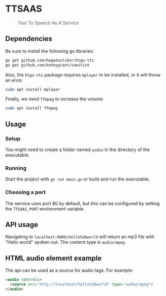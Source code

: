 # TTSAAS
> Text To Speech As A Service

## Dependencies
Be sure to install the following go libraries:
```bash
go get github.com/hegedustibor/htgo-tts
go get github.com/kennygrant/sanitize
```

Also, the `htgo-tts` package requires `mplayer` to be installed, or it will throw an error.
```bash
sudo apt install mplayer
```

Finally, we need `ffmpeg` to increase the volume
```bash
sudo apt install ffmpeg
```

## Usage 
### Setup
You might need to create a folder named `audio` in the directory of the executable.

### Running 
Start the project with `go run main.go` or build and run the executable.

### Choosing a port
The service uses port 80 by default, but this can be configured by setting the `TTSAAS_PORT` environment variable.

## API usage
Navigating to `localhost:8000/hello%20world` will return an mp3 file with "Hello world" spoken out. The content type is `audio/mpeg`.

## HTML audio element example
The api can be used as a source for audio tags. For example:
```html
<audio controls>
  <source src="http://localhost/hello%20world" type="audio/mpeg">
</audio>
```
